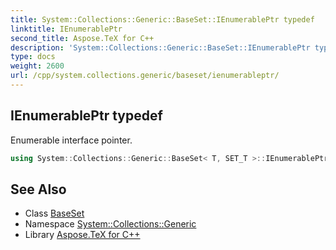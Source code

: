```yaml
---
title: System::Collections::Generic::BaseSet::IEnumerablePtr typedef
linktitle: IEnumerablePtr
second_title: Aspose.TeX for C++
description: 'System::Collections::Generic::BaseSet::IEnumerablePtr typedef. Enumerable interface pointer in C++.'
type: docs
weight: 2600
url: /cpp/system.collections.generic/baseset/ienumerableptr/
---
```

## IEnumerablePtr typedef


Enumerable interface pointer.

```cpp
using System::Collections::Generic::BaseSet< T, SET_T >::IEnumerablePtr =  SharedPtr<IEnumerable<T>>
```

## See Also

* Class [BaseSet](../)
* Namespace [System::Collections::Generic](../../)
* Library [Aspose.TeX for C++](../../../)
